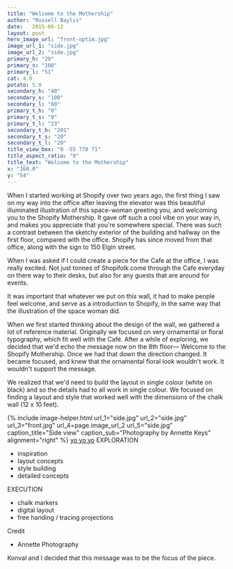 ```yaml
---
title: "Welcome to the Mothership"
author: "Russell Baylis"
date:   2015-06-12
layout: post
hero_image_url: "front-optim.jpg"
image_url_1: "side.jpg"
image_url_2: "side.jpg"
primary_h: "20"
primary_s: "100"
primary_l: "51"
cat: 4.0
potato: 5.0
secondary_h: "40"
secondary_s: "100"
secondary_l: "60"
primary_t_h: "0"
primary_t_s: "0"
primary_t_l: "23"
secondary_t_h: "201"
secondary_t_s: "20"
secondary_t_l: "20"
title_view_box: "0 -55 778 71"
title_aspect_ratio: "9"
title_text: "Welcome to the Mothership"
x: "160.0"
y: "54"
---
```


When I started working at Shopify over two years ago, the first thing I saw on my way into the office after leaving the elevator was this beautiful illuminated illustration of this space-woman greeting you, and welcoming you to the Shopify Mothership. It gave off such a cool vibe on your way in, and makes you appreciate that you’re somewhere special. There was such a contrast between the sketchy exterior of the building and hallway on the first floor, compared with the office. Shopify has since moved from that office, along with the sign to 150 Elgin street.

When I was asked if I could create a piece for the Cafe at the office, I was really excited. Not just tonnes of Shopifolk come through the Cafe everyday on there way to their desks, but also for any guests that are around for events.

It was important that whatever we put on this wall, it had to make people feel welcome, and serve as a introduction to Shopify, in the same way that the illustration of the space woman did.

When we first started thinking about the design of the wall, we gathered a lot of reference material. Originally we focused on very ornamental or floral typography, which fit well with the Café. After a while of exploring, we decided that we'd echo the message now on the 8th floor— Welcome to the Shopify Mothership. Once we had that down the direction changed. It became focused, and knew that the ornamental floral look wouldn't work. It wouldn't support the message.

We realized that we'd need to build the layout in single colour (white on black) and so the details had to all work in single colour. We focused on finding a layout and style that worked well with the dimensions of the chalk wall (12 x 10 feet).

{% include image-helper.html url_1="side.jpg" url_2="side.jpg" url_3="front.jpg" url_4=page.image_url_2 url_5="side.jpg" caption_title="Side view" caption_sub="Photography by Annette Keys" alignment="right" %}
[yo yo yo](#)
EXPLORATION
- inspiration
- layout concepts
- style building
- detailed concepts

EXECUTION
- chalk markers
- digital layout
- free handing / tracing projections

Credit
- Annette Photography


Konval and I decided that this message was to be the focus of the piece.
